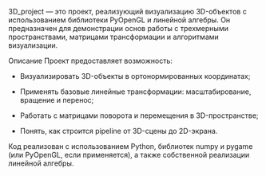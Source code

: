
3D_project — это проект, реализующий визуализацию 3D-объектов с использованием библиотеки PyOpenGL и линейной алгебры. Он предназначен для демонстрации основ работы с трехмерными пространствами, матрицами трансформации и алгоритмами визуализации.

Описание
Проект предоставляет возможность:
- Визуализировать 3D-объекты в ортонормированных координатах;

- Применять базовые линейные трансформации: масштабирование, вращение и перенос;

- Работать с матрицами поворота и перемещения в 3D-пространстве;

- Понять, как строится pipeline от 3D-сцены до 2D-экрана.

Код реализован с использованием Python, библиотек numpy и pygame (или PyOpenGL, если применяется), а также собственной реализации линейной алгебры.

